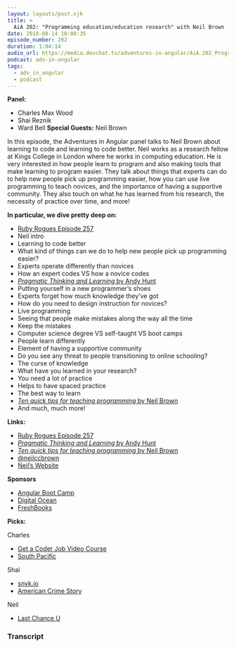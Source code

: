 ```yaml
---
layout: layouts/post.njk
title: >
  AiA 202: "Programming education/education research" with Neil Brown
date: 2018-08-14 10:00:35
episode_number: 202
duration: 1:04:14
audio_url: https://media.devchat.tv/adventures-in-angular/AiA_202_Programming_education_education_research_with_Neil_Brown.mp3
podcast: adv-in-angular
tags:
  - adv_in_angular
  - podcast
---
```


**Panel:**

- Charles Max Wood
- Shai Reznik
- Ward Bell
  **Special Guests:** Neil Brown

In this episode, the Adventures in Angular panel talks to Neil Brown about learning to code and learning to code better. Neil works as a research fellow at Kings College in London where he works in computing education. He is very interested in how people learn to program and also making tools that make learning to program easier. They talk about things that experts can do to help new people pick up programming easier, how you can use live programming to teach novices, and the importance of having a supportive community. They also touch on what he has learned from his research, the necessity of practice over time, and more!

**In particular, we dive pretty deep on:**

- [Ruby Rogues Episode 257](https://devchat.tv/ruby-rogues/257-rr-learning-and-training-with-neil-brown/)
- Neil intro
- Learning to code better
- What kind of things can we do to help new people pick up programming easier?
- Experts operate differently than novices
- How an expert codes VS how a novice codes
- [_Pragmatic Thinking and Learning_ by Andy Hunt](https://pragprog.com/book/ahptl/pragmatic-thinking-and-learning)
- Putting yourself in a new programmer’s shoes
- Experts forget how much knowledge they’ve got
- How do you need to design instruction for novices?
- Live programming
- Seeing that people make mistakes along the way all the time
- Keep the mistakes
- Computer science degree VS self-taught VS boot camps
- People learn differently
- Element of having a supportive community
- Do you see any threat to people transitioning to online schooling?
- The curse of knowledge
- What have you learned in your research?
- You need a lot of practice
- Helps to have spaced practice
- The best way to learn
- [_Ten quick tips for teaching programming_ by Neil Brown](http://journals.plos.org/ploscompbiol/article?id=10.1371/journal.pcbi.1006023)
- And much, much more!

**Links:**

- [Ruby Rogues Episode 257](https://devchat.tv/ruby-rogues/257-rr-learning-and-training-with-neil-brown/)
- [_Pragmatic Thinking and Learning_ by Andy Hunt](https://pragprog.com/book/ahptl/pragmatic-thinking-and-learning)
- [_Ten quick tips for teaching programming_ by Neil Brown](http://journals.plos.org/ploscompbiol/article?id=10.1371/journal.pcbi.1006023)
- [@neilccbrown](https://twitter.com/neilccbrown)
- [Neil’s Website](http://www.twistedsquare.com/)

**Sponsors**

- [Angular Boot Camp](https://angularbootcamp.com/)
- [Digital Ocean](https://www.digitalocean.com/)
- [FreshBooks](https://www.freshbooks.com/invoice?ref=11731&utm_source=pbm&utm_medium=affiliate-program&utm_influencer=419364&utm_campaign=podcast-influencers)

**Picks:**

Charles

- [Get a Coder Job Video Course](https://devchat.tv/store/get-a-coder-job-video-course/)
- [South Pacific](https://itunes.apple.com/us/movie/south-pacific-1958/id394798560)

Shai

- [snyk.io](https://snyk.io/)
- [American Crime Story](https://en.wikipedia.org/wiki/American_Crime_Story)

Neil

- [Last Chance U](https://en.wikipedia.org/wiki/Last_Chance_U)

### Transcript
